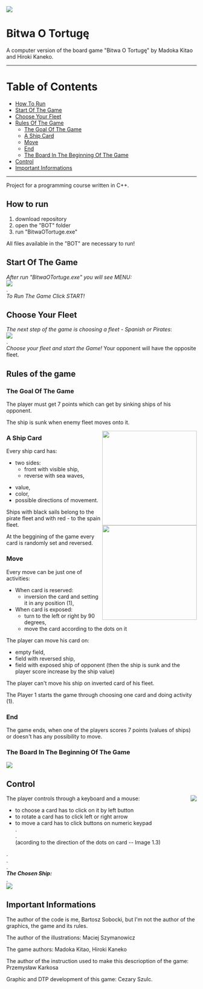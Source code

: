 
<img src="https://github.com/bsobocki/BitwaOTortuge/blob/master/images/title.jpg" />

# Bitwa O Tortugę  
A computer version of the board game "Bitwa O Tortugę" by Madoka Kitao and Hiroki Kaneko.  

---  
# Table of Contents
  - [How To Run](#how-to-run)
  - [Start Of The Game](#start-of-the-game)
  - [Choose Your Fleet](#choose-your-fleet)
  - [Rules Of The Game](#rules-of-the-game)
    - [The Goal Of The Game](#the-goal-of-the-game)
    - [A Ship Card](#a-ship-card)
    - [Move](#move)
    - [End](#end)
    - [The Board In The Beginning Of The Game](#the-board-in-the-beginning-of-the-game)
  - [Control](#control)
  - [Important Informations](#important-informations)
---  
Project for a programming course written in C++.
## How to run 
1) download repository
2) open the "BOT" folder
3) run "BitwaOTortuge.exe"

All files available in the "BOT" are necessary to run!

## Start Of The Game
_After run "BitwaOTortuge.exe" you will see MENU:_  
![](https://github.com/bsobocki/BitwaOTortuge/blob/master/images/screenshot_MENU.png)  
.  
_To Run The Game Click START!_

## Choose Your Fleet
_The next step of the game is choosing a fleet - Spanish or Pirates_:  
![](https://github.com/bsobocki/BitwaOTortuge/blob/master/images/screenshot_CHOOSE_FLEET.png)  
.  
_Choose your fleet and start the Game!_
Your opponent will have the opposite fleet.  

## Rules of the game

### The Goal Of The Game

The player must get 7 points which can get by sinking ships of his opponent.

The ship is sunk when enemy fleet moves onto it.

<img src="https://github.com/bsobocki/BitwaOTortuge/blob/master/images/pirate.jpg" align="right" width="250"/>

### A Ship Card
  
Every ship card has:
  - two sides: 
    * front with visible ship,
    * reverse with sea waves,
<img src="https://github.com/bsobocki/BitwaOTortuge/blob/master/images/spanish.jpg" align="right" width="250"/> 

  - value, 
  - color,
  - possible directions of movement.
  
Ships with black sails belong to the pirate fleet and with red - to the spain fleet.

At the beggining of the game every card is randomly set and reversed.

### Move

Every move can be just one of activities:
  - When card is reserved:
    * inversion the card and setting it in any position (1),
  - When card is exposed:
    * turn to the left or right by 90 degrees,
    * move the card according to the dots on it
    
 The player can move his card on:
  - empty field,
  - field with reversed ship,
  - field with exposed ship of opponent (then the ship is sunk and the player score increase by the ship value)
    
 The player can't move his ship on inverted card of his fleet.
 
 The Player 1 starts the game through choosing one card and doing activity (1).
 
### End
 
 The game ends, when one of the players scores 7 points (values of ships) or doesn't has any possibility to move. 

### The Board In The Beginning Of The Game
![](https://github.com/bsobocki/BitwaOTortuge/blob/master/images/screeshot_GAME.png)   

## Control
<img src="https://github.com/bsobocki/BitwaOTortuge/blob/master/images/directions.jpg" align="right" />

The player controls through a keyboard and a mouse:
  - to choose a card has to click on it by left button
  - to rotate a card has to click left or right arrow
  - to move a card has to click buttons on numeric keypad  
  .  
  .  
  (acording to the direction of the dots on card -- Image 1.3)
  
  .  
  .  
  .  
  **_The Chosen Ship:_**  
  .  
  ![](https://github.com/bsobocki/BitwaOTortuge/blob/master/images/screenshot_CHOSEN_SHIP.png)
  
## Important Informations
The author of the code is me, Bartosz Sobocki, but I'm not the author of the graphics, the game and its rules.

The author of the illustrations: Maciej Szymanowicz

The game authors: Madoka Kitao, Hiroki Kaneko

The author of the instruction used to make this descrioption of the game: Przemysław Karkosa

Graphic and DTP development of this game: Cezary Szulc.
